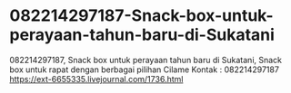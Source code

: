 # 082214297187-Snack-box-untuk-perayaan-tahun-baru-di-Sukatani
082214297187, Snack box untuk perayaan tahun baru di Sukatani, Snack box untuk rapat dengan berbagai pilihan Cilame Kontak : 082214297187  https://ext-6655335.livejournal.com/1736.html
